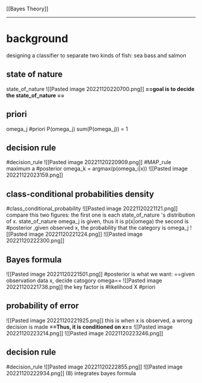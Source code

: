 [[Bayes Theory]]
****
# background
designing a classifier to separate two kinds of fish: sea bass and salmon
## state of nature
state_of_nature ![[Pasted image 20221120220700.png]]
**==goal is to decide the state_of_nature ==**

## priori
omega_j
#priori P(omega_j)
sum(P(omega_j)) = 1

## decision rule
#decision_rule
![[Pasted image 20221120220909.png]]
#MAP_rule 
maximum a #posterior 
omega_k = argmax(p(omega_i|x))
![[Pasted image 20221122023159.png]]
## class-conditional probabilities density
#class_conditional_probability ![[Pasted image 20221120221121.png]]
compare this two figures:
the first one is each state_of_nature 's distribution of x. state_of_nature omega_j is given, thus it is p(x|omega)
the second is #posterior ,given observed x, the probability that the category is omega_j
![[Pasted image 20221120221224.png]]
![[Pasted image 20221120222300.png]]
## Bayes formula
![[Pasted image 20221120221501.png]]
#posterior is what we want: 
==given observation data x, decide catogory omega==
![[Pasted image 20221120221738.png]]
the key factor is #likelihood X #priori 

## probability of error
![[Pasted image 20221120221925.png]]
this is when x is observed, a wrong decision is made
**==Thus, it is conditioned on x==**
![[Pasted image 20221120223214.png]]
![[Pasted image 20221120223246.png]]

## decision rule
#decision_rule 
![[Pasted image 20221120222855.png]]
![[Pasted image 20221120222934.png]]
(8) integrates bayes formula

